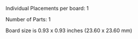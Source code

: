 Individual Placements per board: 1

Number of Parts: 1


Board size is 0.93 x 0.93 inches (23.60 x 23.60 mm)

